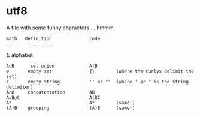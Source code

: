 utf8
=====

A file with some funny characters ... hmmm.



    math   definition              code
    ----   ----------

Σ        alphabet              

    A∪B      set union             A|B       
    ∅       empty set              {}        (where the curlys delimit the set)
    ε       empty string           '' or ""  (where ' or " is the string delimiter)
    A○B     concatentation         AB        
    A∪B○C                          A|BC
    A*                             A*        (same!)
    (A)B    grouping               (A)B      (same!)

